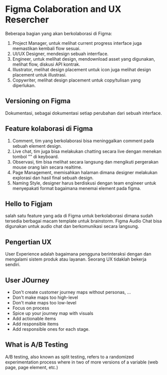 # Figma Colaboration and UX Resercher

Beberapa bagian yang akan berkolaborasi di Figma:
1. Project Manager, untuk melihat current progress interface juga memastikan kembali flow sesuai.
2. UI/UX Designer, mendesign sebuah interrface.
3. Engineer, untuk melihat design, mendownload asset yang digunakan, melihat flow, diskusi API kontrak.
4. Illustrator, melihat design placement untuk icon juga melihat design placement untuk illustrasi.
5. Copywriter, melihat design placement untuk copy/tulisan yang diperlukan.

## Versioning on Figma
Dokumentasi, sebagai dokumentasi setiap perubahan dari sebuah interface.

## Feature kolaborasi di Figma
1. Comment, tim yang berkolaborasi bisa meninggalkan comment pada sebuah element design.
2. Live chat, tim juga bisa melakukan chatting secara live dengan menekan tombol "\" di keyboard.
3. Observasi, tim bisa melihat secara langsung dan mengikuti pergerakan mouse orang lain secara realtime.
4. Page Management, memisahkan halaman dimana designer melakukan explorasi dan hasil final sebuah design.
5. Naming Style, designer harus berdiskusi dengan team engineer untuk menyepakati format bagaimana menemai element pada figma.

## Hello to Figjam
salah satu feature yang ada di Figma untuk berkolaborasi dimana sudah tersedia berbagai macam template untuk brainstorm.
Figma Audio Chat bisa digunakan untuk audio chat dan berkomunikasi secara langsung.

## Pengertian UX
User Experience adalah bagaimana pengguna berinteraksi dengan dan mengalami sistem produk atau layanan.
Seorang UX tidaklah bekerja sendiri.

## User JOurney
- Don't create customer journey maps without personas, ...
- Don't make maps too high-level
- Don't make maps too low-level
- Focus on process
- Spice up your journey map with visuals
- Add actionable items
- Add responsible items
- Add responsible ones for each stage.

## What is A/B Testing
A/B testing, also known as split testing, refers to a randomized experimentation process where in two
of more versions of a variable (web page, page element, etc.)
